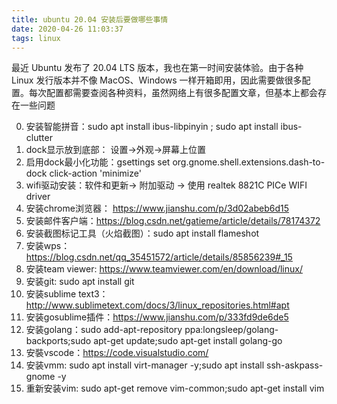 ```yaml
---
title: ubuntu 20.04 安装后要做哪些事情
date: 2020-04-26 11:03:37
tags: linux
---
```


最近 Ubuntu 发布了 20.04 LTS 版本，我也在第一时间安装体验。由于各种 Linux 发行版本并不像 MacOS、Windows 一样开箱即用，因此需要做很多配置。每次配置都需要查阅各种资料，虽然网络上有很多配置文章，但基本上都会存在一些问题 <!--more-->

0. 安装智能拼音：sudo apt install ibus-libpinyin ; sudo apt install ibus-clutter
1. dock显示放到底部： 设置->外观->屏幕上位置
2. 启用dock最小化功能：gsettings set org.gnome.shell.extensions.dash-to-dock click-action 'minimize'
3. wifi驱动安装：软件和更新-> 附加驱动 -> 使用 realtek 8821C PICe WIFI driver
4. 安装chrome浏览器： https://www.jianshu.com/p/3d02abeb6d15
5. 安装邮件客户端：https://blog.csdn.net/gatieme/article/details/78174372
6. 安装截图标记工具（火焰截图）：sudo apt install flameshot
7. 安装wps：https://blog.csdn.net/qq_35451572/article/details/85856239#_15
8. 安装team viewer: https://www.teamviewer.com/en/download/linux/
9. 安装git: sudo apt install git
10. 安装sublime text3：http://www.sublimetext.com/docs/3/linux_repositories.html#apt
11. 安装gosublime插件：https://www.jianshu.com/p/333fd9de6de5
12. 安装golang：sudo add-apt-repository ppa:longsleep/golang-backports;sudo apt-get update;sudo apt-get install golang-go
13. 安裝vscode：https://code.visualstudio.com/
14. 安装vmm: sudo apt install virt-manager -y;sudo apt install ssh-askpass-gnome -y
15. 重新安装vim:  sudo apt-get remove vim-common;sudo apt-get install vim


